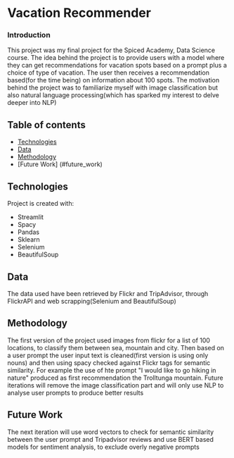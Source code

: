 # Vacation Recommender

### Introduction

This project was my final project for the Spiced Academy, Data Science course. The idea behind the project is to provide users with a model where they can get recommendations for vacation spots based on a prompt plus a choice of type of vacation. The user then receives a recommendation based(for the time being) on information about 100 spots. The motivation behind the project was to familiarize myself with image classification but also natural language processing(which has sparked my interest to delve deeper into NLP)

## Table of contents
* [Technologies](#technologies)
* [Data](#data) 
* [Methodology](#methodology)
* [Future Work] (#future_work)

## Technologies
Project is created with:
* Streamlit
* Spacy
* Pandas
* Sklearn
* Selenium
* BeautifulSoup
	
## Data

The data used have been retrieved by Flickr and TripAdvisor, through FlickrAPI and web scrapping(Selenium and BeautifulSoup)

## Methodology

The first version of the project used images from flickr for a list of 100 locations, to classify them between sea, mountain and city. Then based on a user prompt the user input text is cleaned(first version is using only nouns) and then using spacy checked against Flickr tags for semantic similarity. For example the use of hte prompt "I would like to go hiking in nature" produced as first recommendation the Trolltunga mountain. Future iterations will remove the image classification part and will only use NLP to analyse user prompts to produce better results

## Future Work

The next iteration will use word vectors to check for semantic similarity between the user prompt and Tripadvisor reviews and use BERT based models for sentiment analysis, to exclude overly negative prompts
